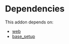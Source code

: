 # Dependencies

This addon depends on:

- [web](https://github.com/bringout/oca-ocb-core)
- [base_setup](https://github.com/bringout/oca-ocb-core)
